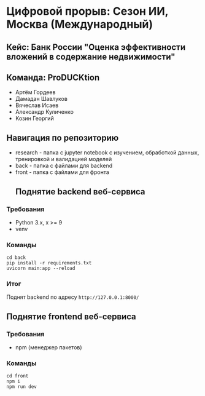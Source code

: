 # Цифровой прорыв: Сезон ИИ, Москва (Международный)
## Кейс: Банк России "Оценка эффективности вложений в содержание недвижимости"
## Команда: ProDUCKtion
* Артём Гордеев
* Дамадан Шавлуков
* Вячеслав Исаев
* Александр Куличенко
* Козин Георгий
## Навигация по репозиторию
* research - папка с jupyter notebook с изучением, обработкой данных, тренировкой и валидацией моделей
* back - папка с файлами для backend
* front - папка с файлами для фронта
  ## Поднятие backend веб-сервисa
### Требования
* Python 3.x, x >= 9
* venv
### Команды
```commandline
cd back
pip install -r requirements.txt
uvicorn main:app --reload 
```
### Итог
Поднят backend по адресу `http://127.0.0.1:8000/`

## Поднятие frontend веб-сервисa
### Требования
* npm (менеджер пакетов)
### Команды
```commandline
cd front
npm i
npm run dev
```



